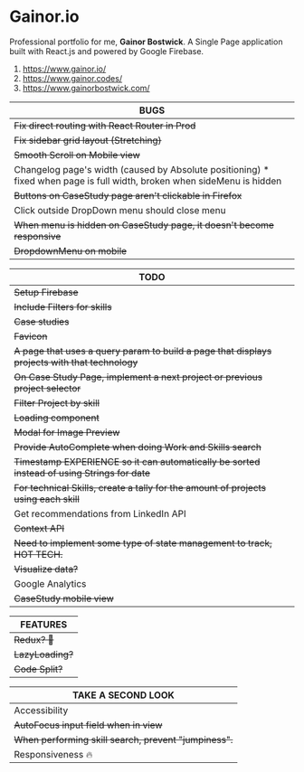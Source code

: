 # Gainor.io
Professional portfolio for me, **Gainor Bostwick**. A Single Page application built with React.js and powered by Google Firebase.  

1. https://www.gainor.io/
2. https://www.gainor.codes/
3. https://www.gainorbostwick.com/

| **BUGS** |
| ------------- |
| ~~Fix direct routing with React Router in Prod~~ |
| ~~Fix sidebar grid layout (Stretching)~~ |
| ~~Smooth Scroll on Mobile view~~ |
| Changelog page's width (caused by Absolute positioning) * fixed when page is full width, broken when sideMenu is hidden |
| ~~Buttons on CaseStudy page aren't clickable in Firefox~~ |
| Click outside DropDown menu should close menu |
| ~~When menu is hidden on CaseStudy page, it doesn't become responsive~~ |
| ~~DropdownMenu on mobile~~ |


| **TODO** |
| ------------- |
| ~~Setup Firebase~~ |
| ~~Include Filters for skills~~ |
| ~~Case studies~~ |
| ~~Favicon~~ |
| ~~A page that uses a query param to build a page that displays projects with that technology~~ |
| ~~On Case Study Page, implement a next project or previous project selector~~ |
| ~~Filter Project by skill~~ |
| ~~Loading component~~ |
| ~~Modal for Image Preview~~ |
| ~~Provide AutoComplete when doing Work and Skills search~~ |
| ~~Timestamp EXPERIENCE so it can automatically be sorted instead of using Strings for date~~ |
| ~~For technical Skills, create a tally for the amount of projects using each skill~~ |
| Get recommendations from LinkedIn API |
| ~~Context API~~ |
| ~~Need to implement some type of state management to track, HOT TECH.~~ |
| ~~Visualize data?~~ |
| Google Analytics |
| ~~CaseStudy mobile view~~ |

| **FEATURES** |
| ------------- |
| ~~Redux? 🤔~~ |
| ~~LazyLoading?~~ |
| ~~Code Split?~~ |

| **TAKE A SECOND LOOK** |
| ------------- |
| Accessibility |
| ~~AutoFocus input field when in view~~ |
| ~~When performing skill search, prevent "jumpiness".~~ |
| Responsiveness 🔥 |